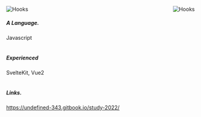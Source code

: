 <p>
<img align="left" alt="Hooks" src="https://img.shields.io/badge/:) -white.svg">
<img align="right" alt="Hooks" src="https://img.shields.io/badge/🔥 simple is the best -black.svg">
</p>
<br />


##### A Language.
Javascript
<br /><br />

##### Experienced
SvelteKit, Vue2 
<br /><br />

##### Links.
https://undefined-343.gitbook.io/study-2022/
<br /><br />
